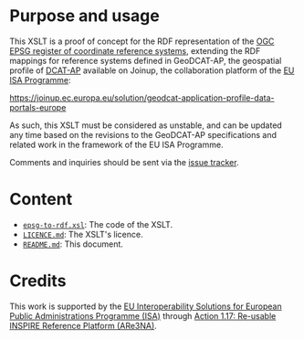 # Purpose and usage

This XSLT is a proof of concept for the RDF representation of the [OGC EPSG register of coordinate reference systems](http://www.opengis.net/def/crs/EPSG/0/), extending the RDF mappings for reference systems defined in GeoDCAT-AP, the geospatial profile of [DCAT-AP](https://joinup.ec.europa.eu/node/63567/) available on Joinup, the collaboration platform of the [EU ISA Programme](http://ec.europa.eu/isa):

https://joinup.ec.europa.eu/solution/geodcat-application-profile-data-portals-europe

As such, this XSLT must be considered as unstable, and can be updated any time based on the revisions to the GeoDCAT-AP specifications and related work in the framework of the EU ISA Programme.

Comments and inquiries should be sent via the [issue tracker](https://github.com/SEMICeu/epsg-to-rdf/issues).

# Content

* [`epsg-to-rdf.xsl`](./epsg-to-rdf.xsl): The code of the XSLT.
* [`LICENCE.md`](./LICENCE.md): The XSLT's licence.
* [`README.md`](./README.md): This document.

#  Credits
  
This work is supported by the [EU Interoperability Solutions for European Public Administrations Programme (ISA)](http://ec.europa.eu/isa) through [Action 1.17: Re-usable INSPIRE Reference Platform (ARe3NA)](http://ec.europa.eu/isa/actions/01-trusted-information-exchange/1-17action_en.htm). 
